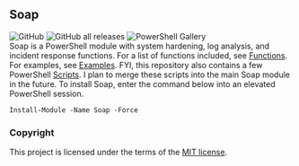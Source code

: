 ## Soap
![GitHub](https://img.shields.io/github/license/cyberphor/Soap?label=License) ![GitHub all releases](https://img.shields.io/github/downloads/cyberphor/Soap/total) ![PowerShell Gallery](https://img.shields.io/powershellgallery/dt/Soap?color=Green&label=PowerShell%20Gallery%20Downloads)  
Soap is a PowerShell module with system hardening, log analysis, and incident response functions. For a list of functions included, see [Functions](/Docs/Functions.md). For examples, see [Examples](/Docs/Examples.md). FYI, this repository also contains a few PowerShell [Scripts](/Scripts/). I plan to merge these scripts into the main Soap module in the future. To install Soap, enter the command below into an elevated PowerShell session.

```pwsh
Install-Module -Name Soap -Force
```

### Copyright
This project is licensed under the terms of the [MIT license](/LICENSE).
